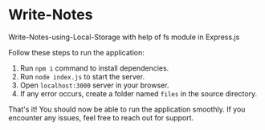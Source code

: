 # Write-Notes

Write-Notes-using-Local-Storage with help of fs module in Express.js

Follow these steps to run the application:

1. Run `npm i` command to install dependencies.
2. Run `node index.js` to start the server.
3. Open `localhost:3000` server in your browser.
4. If any error occurs, create a folder named `files` in the source directory.

That's it! You should now be able to run the application smoothly. If you encounter any issues, feel free to reach out for support.
